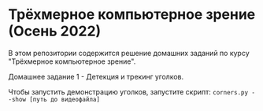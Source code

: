 # Трёхмерное компьютерное зрение (Осень 2022)

В этом репозитории содержится решение домашних заданий по курсу
"Трёхмерное компьютерное зрение".

Домашнее задание 1 - Детекция и трекинг уголков.

Чтобы запустить демонстрацию уголков, запустите скрипт:
`corners.py --show [путь до видеофайла]`


